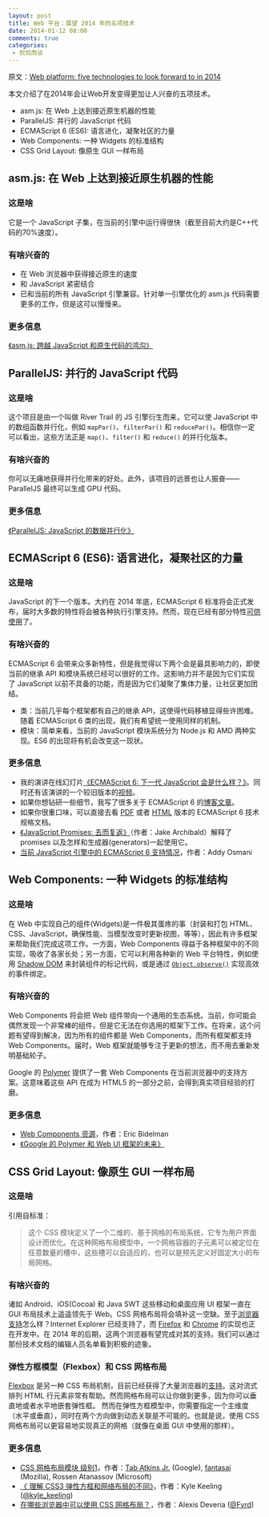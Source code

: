 ```yaml
---
layout: post
title: Web 平台：展望 2014 年的五项技术
date: 2014-01-12 08:00
comments: true
categories:
 - 侃侃而谈
---
```


原文：[Web platform: five technologies to look forward to in 2014](http://www.2ality.com/2014/01/web-platform-2014.html)

本文介绍了在2014年会让Web开发变得更加让人兴奋的五项技术。

* asm.js: 在 Web 上达到接近原生机器的性能
* ParallelJS: 并行的 JavaScript 代码
* ECMAScript 6 (ES6): 语言进化，凝聚社区的力量
* Web Components: 一种 Widgets 的标准结构
* CSS Grid Layout: 像原生 GUI 一样布局

<!--more-->

## asm.js: 在 Web 上达到接近原生机器的性能

### 这是啥

它是一个 JavaScript 子集，在当前的引擎中运行得很快（截至目前大约是C++代码的70%速度）。

### 有啥兴奋的

* 在 Web 浏览器中获得接近原生的速度
* 和 JavaScript 紧密结合
* 已和当前的所有 JavaScript 引擎兼容。针对单一引擎优化的 asm.js 代码需要更多的工作，但是这可以慢慢来。

### 更多信息

[《asm.js: 跨越 JavaScript 和原生代码的鸿沟》](http://www.2ality.com/2013/02/asm-js.html)


## ParallelJS: 并行的 JavaScript 代码

### 这是啥

这个项目是由一个叫做 River Trail 的 JS 引擎衍生而来，它可以使 JavaScript 中的数组函数并行化，例如 `mapPar()`、`filterPar()` 和 `reducePar()`。相信你一定可以看出，这些方法正是 `map()`、`filter()` 和 `reduce()` 的并行化版本。

### 有啥兴奋的

你可以无痛地获得并行化带来的好处。此外，该项目的远景也让人振奋——ParallelJS 最终可以生成 GPU 代码。

### 更多信息

[《ParallelJS: JavaScript 的数据并行化》](http://www.2ality.com/2013/12/paralleljs.html)


## ECMAScript 6 (ES6): 语言进化，凝聚社区的力量

### 这是啥

JavaScript 的下一个版本。大约在 2014 年底，ECMAScript 6 标准将会正式发布，届时大多数的特性将会被各种执行引擎支持。然而，现在已经有部分特性[可供使用](http://addyosmani.com/blog/tracking-es6-support/)了。

### 有啥兴奋的

ECMAScript 6 会带来众多新特性，但是我觉得以下两个会是最具影响力的，即使当前的继承 API 和模块系统已经可以很好的工作。这影响力并不是因为它们实现了 JavaScript 以前不具备的功能，而是因为它们凝聚了集体力量，让社区更加团结。

* 类：当前几乎每个框架都有自己的继承 API，这使得代码移植显得些许困难。随着 ECMAScript 6 类的出现，我们有希望统一使用同样的机制。
* 模块：简单来看，当前的 JavaScript 模块系统分为 Node.js 和 AMD 两种实现。ES6 的出现将有机会改变这一现状。

### 更多信息

* 我的演讲在线幻灯片[《ECMAScript 6: 下一代 JavaScript 会是什么样？》](https://speakerdeck.com/rauschma/ecmascript-6-whats-next-for-javascript)。同时还有该演讲的一个较旧版本的[视频](http://www.youtube.com/watch?v=_ZG_CrYyh_Q)。
* 如果你想钻研一些细节，我写了很多关于 ECMAScript 6 的[博客文章](http://www.2ality.com/search/label/esnext)。
* 如果你很重口味，可以直接去看 [PDF](http://wiki.ecmascript.org/doku.php?id=harmony:specification_drafts) 或者 [HTML](https://people.mozilla.org/~jorendorff/es6-draft.html) 版本的 ECMAScript 6 技术规格文档。
* [《JavaScript Promises: 去而复返》](http://www.html5rocks.com/en/tutorials/es6/promises/)（作者：Jake Archibald）解释了 promises 以及怎样和生成器(generators)一起使用它。
* [当前 JavaScript 引擎中的 ECMAScript 6 支持情况](http://addyosmani.com/blog/tracking-es6-support/)，作者：Addy Osmani


## Web Components: 一种 Widgets 的标准结构

### 这是啥

在 Web 中实现自己的组件(Widgets)是一件极其蛋疼的事（封装和打包 HTML、CSS、JavaScript，确保性能、当模型改变时更新视图，等等），因此有许多框架来帮助我们完成这项工作。一方面，Web Components 得益于各种框架中的不同实现，吸收了各家长处；另一方面，它可以利用各种新的 Web 平台特性，例如使用 [Shadow DOM](http://www.html5rocks.com/en/tutorials/webcomponents/shadowdom/) 来封装组件的标记代码，或是通过 [`Object.observe()`](http://updates.html5rocks.com/2012/11/Respond-to-change-with-Object-observe) 实现高效的事件绑定。

### 有啥兴奋的

Web Components 将会把 Web 组件带向一个通用的生态系统。当前，你可能会偶然发现一个非常棒的组件，但是它无法在你选用的框架下工作。在将来，这个问题有望得到解决，因为所有的组件都是 Web Components，而所有框架都支持 Web Components。届时，Web 框架就能够专注于更新的想法，而不用去重新发明基础轮子。

Google 的 [Polymer](http://www.polymer-project.org/) 提供了一套 Web Components 在当前浏览器中的支持方案。这意味着这些 API 在成为 HTML5 的一部分之前，会得到真实项目经验的打磨。

### 更多信息

* [Web Components 资源](http://ebidel.github.io/webcomponents/)，作者：Eric Bidelman
* [《Google 的 Polymer 和 Web UI 框架的未来》](http://www.2ality.com/2013/05/google-polymer.html)


## CSS Grid Layout: 像原生 GUI 一样布局

### 这是啥

引用自标准：

> 这个 CSS 模块定义了一个二维的、基于网格的布局系统，它专为用户界面设计而优化。在这种网格布局模型中，一个网格容器的子元素可以被定位在任意数量的槽中，这些槽可以自适应的，也可以是预先定义好固定大小的布局网格。

### 有啥兴奋的

诸如 Android、iOS(Cocoa) 和 Java SWT 这些移动和桌面应用 UI 框架一直在 GUI 布局技术上遥遥领先于 Web。CSS 网格布局将会填补这一空缺。至于[浏览器支持](http://caniuse.com/css-grid)怎么样？Internet Explorer 已经支持了，而 [Firefox](https://bugzilla.mozilla.org/show_bug.cgi?id=616605) 和 [Chrome](https://code.google.com/p/chromium/issues/detail?id=79180) 的实现也正在开发中。在 2014 年的后期，这两个浏览器有望完成对其的支持。我们可以通过那份技术文档的编辑人员名单看到积极的迹象。

### 弹性方框模型（Flexbox）和 CSS 网格布局

[Flexbox](http://css-tricks.com/snippets/css/a-guide-to-flexbox/) 是另一种 CSS 布局机制，目前已经获得了大量浏览器的[支持](http://caniuse.com/flexbox)。这对流式排列 HTML 行元素非常有帮助。然而网格布局可以让你做到更多，因为你可以垂直地或者水平地嵌套弹性框。 然而在弹性方框模型中，你需要指定一个主维度（水平或垂直），同时在两个方向做到动态关联是不可能的。也就是说，使用 CSS 网格布局可以更容易地实现真正的网格（就像在桌面 GUI 中使用的那样）。

### 更多信息

* [CSS 网格布局模块 级别1](http://dev.w3.org/csswg/css-grid/)，作者：[Tab Atkins Jr.](http://www.xanthir.com/contact/) (Google), [fantasai](http://fantasai.inkedblade.net/contact) (Mozilla), Rossen Atanassov (Microsoft)
* [《 理解 CSS3 弹性方框和网络布局的不同》](http://www.outsidethebracket.com/understanding-the-difference-between-css3-flexbox-grid-layout/)，作者：Kyle Keeling ([@kyle_keeling](https://twitter.com/kyle_keeling))
* [在哪些浏览器中可以使用 CSS 网格布局？](http://caniuse.com/css-grid)，作者：Alexis Deveria ([@Fyrd](https://twitter.com/Fyrd))


